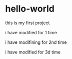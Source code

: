 # hello-world
this is my first project


i have modified for 1 time

i have modifining for 2nd time

i have modified for 3d time

